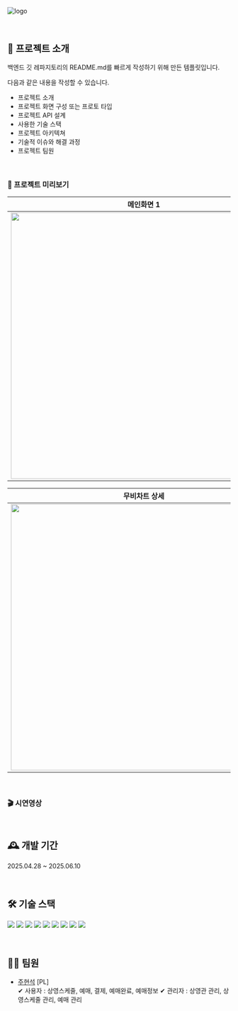 ![logo](https://github.com/user-attachments/assets/9732e2b9-0a4f-4ea3-a8d4-064288e3fe8c)

<br/>

## 📝 프로젝트 소개
백엔드 깃 레파지토리의 README.md를 빠르게 작성하기 위해 만든 템플릿입니다.

다음과 같은 내용을 작성할 수 있습니다.
- 프로젝트 소개
- 프로젝트 화면 구성 또는 프로토 타입
- 프로젝트 API 설계
- 사용한 기술 스택
- 프로젝트 아키텍쳐
- 기술적 이슈와 해결 과정
- 프로젝트 팀원

</br>

### 📸 프로젝트 미리보기
|메인화면 1|메인화면 2|무비차트|
|:---:|:---:|:---:|
|<img src="https://github.com/user-attachments/assets/52f39828-840c-419f-b179-67df106be34e" width="600"/>|<img src="https://github.com/user-attachments/assets/31761679-ad35-4295-a500-97c23e5c52ff" width="600"/>|<img src="https://github.com/user-attachments/assets/d431d65e-48cc-46c2-bf61-9f35ac9d260f" width="600"/>|

|무비차트 상세|상영스케줄|좌석선택|
|:---:|:---:|:---:|
|<img src="https://github.com/user-attachments/assets/4745bbd9-4faa-4dae-a715-b281683fe01c" width="600"/>|<img src="https://github.com/user-attachments/assets/05eeadaa-a99f-4279-a381-8c16a530ec3a" width="600"/>|<img src="https://github.com/user-attachments/assets/aed3afa5-00b3-4aec-bfe8-ffea2d2fdece" width="600"/>|

</br>

### 🎬 시연영상

</br>

## 🕰 개발 기간
2025.04.28 ~ 2025.06.10

</br>

## 🛠 기술 스택
<img src="https://img.shields.io/badge/java-007396?style=for-the-badge&logo=java&logoColor=white"> <img src="https://img.shields.io/badge/html5-E34F26?style=for-the-badge&logo=html5&logoColor=white"> <img src="https://img.shields.io/badge/css-1572B6?style=for-the-badge&logo=css3&logoColor=white"> <img src="https://img.shields.io/badge/javascript-F7DF1E?style=for-the-badge&logo=javascript&logoColor=black"> <img src="https://img.shields.io/badge/jquery-0769AD?style=for-the-badge&logo=jquery&logoColor=white"> <img src="https://img.shields.io/badge/bootstrap-7952B3?style=for-the-badge&logo=bootstrap&logoColor=white"> <img src="https://img.shields.io/badge/apache tomcat-F8DC75?style=for-the-badge&logo=apachetomcat&logoColor=white"> <img src="https://img.shields.io/badge/github-181717?style=for-the-badge&logo=github&logoColor=white"> <img src="https://img.shields.io/badge/git-F05032?style=for-the-badge&logo=git&logoColor=white">

</br>

## 💁‍♂️ 팀원
- [주현석](https://github.com/githyunsuk) [PL]<br/>
  ✔ 사용자 : 상영스케줄, 예매, 결제, 예매완료, 예매정보 ✔ 관리자 : 상영관 관리, 상영스케줄 관리, 예매 관리<br/>



<br/>






